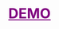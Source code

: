 <h1>
  <a href="https://project3-calendar.vercel.app/" target="_blank" style="color: purple;">
    DEMO
  </a>
</h1>
